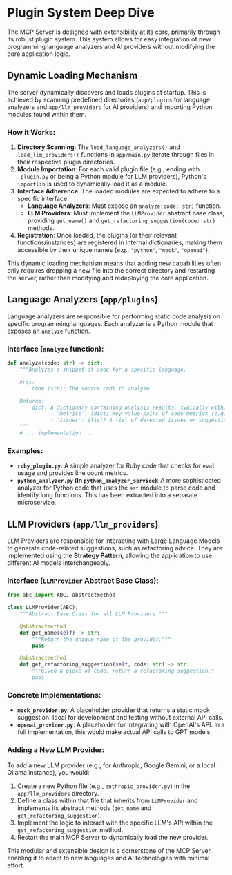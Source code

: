 
# Plugin System Deep Dive

The MCP Server is designed with extensibility at its core, primarily through its robust plugin system. This system allows for easy integration of new programming language analyzers and AI providers without modifying the core application logic.

## Dynamic Loading Mechanism

The server dynamically discovers and loads plugins at startup. This is achieved by scanning predefined directories (`app/plugins` for language analyzers and `app/llm_providers` for AI providers) and importing Python modules found within them.

### How it Works:

1.  **Directory Scanning**: The `load_language_analyzers()` and `load_llm_providers()` functions in `app/main.py` iterate through files in their respective plugin directories.
2.  **Module Importation**: For each valid plugin file (e.g., ending with `_plugin.py` or being a Python module for LLM providers), Python's `importlib` is used to dynamically load it as a module.
3.  **Interface Adherence**: The loaded modules are expected to adhere to a specific interface:
    -   **Language Analyzers**: Must expose an `analyze(code: str)` function.
    -   **LLM Providers**: Must implement the `LLMProvider` abstract base class, providing `get_name()` and `get_refactoring_suggestion(code: str)` methods.
4.  **Registration**: Once loaded, the plugins (or their relevant functions/instances) are registered in internal dictionaries, making them accessible by their unique names (e.g., `"python"`, `"mock"`, `"openai"`).

This dynamic loading mechanism means that adding new capabilities often only requires dropping a new file into the correct directory and restarting the server, rather than modifying and redeploying the core application.

## Language Analyzers (`app/plugins`)

Language analyzers are responsible for performing static code analysis on specific programming languages. Each analyzer is a Python module that exposes an `analyze` function.

### Interface (`analyze` function):

```python
def analyze(code: str) -> dict:
    """Analyzes a snippet of code for a specific language.

    Args:
        code (str): The source code to analyze.

    Returns:
        dict: A dictionary containing analysis results, typically with:
              - 'metrics': (dict) Key-value pairs of code metrics (e.g., line count, node count).
              - 'issues': (list) A list of detected issues or suggestions.
    """
    # ... implementation ...
```

### Examples:

-   **`ruby_plugin.py`**: A simple analyzer for Ruby code that checks for `eval` usage and provides line count metrics.
-   **`python_analyzer.py` (in `python_analyzer_service`)**: A more sophisticated analyzer for Python code that uses the `ast` module to parse code and identify long functions. This has been extracted into a separate microservice.

## LLM Providers (`app/llm_providers`)

LLM Providers are responsible for interacting with Large Language Models to generate code-related suggestions, such as refactoring advice. They are implemented using the **Strategy Pattern**, allowing the application to use different AI models interchangeably.

### Interface (`LLMProvider` Abstract Base Class):

```python
from abc import ABC, abstractmethod

class LLMProvider(ABC):
    """Abstract Base Class for all LLM Providers."""

    @abstractmethod
    def get_name(self) -> str:
        """Return the unique name of the provider."""
        pass

    @abstractmethod
    def get_refactoring_suggestion(self, code: str) -> str:
        """Given a piece of code, return a refactoring suggestion."
        pass
```

### Concrete Implementations:

-   **`mock_provider.py`**: A placeholder provider that returns a static mock suggestion. Ideal for development and testing without external API calls.
-   **`openai_provider.py`**: A placeholder for integrating with OpenAI's API. In a full implementation, this would make actual API calls to GPT models.

### Adding a New LLM Provider:

To add a new LLM provider (e.g., for Anthropic, Google Gemini, or a local Ollama instance), you would:

1.  Create a new Python file (e.g., `anthropic_provider.py`) in the `app/llm_providers` directory.
2.  Define a class within that file that inherits from `LLMProvider` and implements its abstract methods (`get_name` and `get_refactoring_suggestion`).
3.  Implement the logic to interact with the specific LLM's API within the `get_refactoring_suggestion` method.
4.  Restart the main MCP Server to dynamically load the new provider.

This modular and extensible design is a cornerstone of the MCP Server, enabling it to adapt to new languages and AI technologies with minimal effort.
